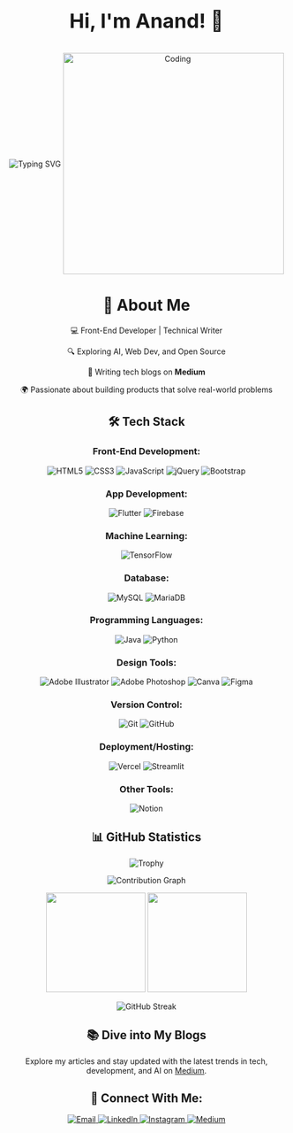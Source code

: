 <div align="center">
  <p style="font-size: 36px; font-weight: bold;">Hi, I'm Anand! 👋</p>
  <img align="center" src="https://readme-typing-svg.herokuapp.com?font=Fira+Code&weight=500&size=30&pause=1000&color=FFFFFF&center=true&vCenter=true&width=600&lines=Front-End+Developer;Tech+%26+Finance+Enthusiast" alt="Typing SVG" />
  <img align="center" alt="Coding" width="400" src="https://user-images.githubusercontent.com/74038190/229223263-cf2e4b07-2615-4f87-9c38-e37600f8381a.gif">

  <h1>🚀 About Me</h1>
  <p>💻 Front-End Developer | Technical Writer</p>
  <p>🔍 Exploring AI, Web Dev, and Open Source</p>
  <p>📖 Writing tech blogs on <strong>Medium</strong></p>
  <p>🌍 Passionate about building products that solve real-world problems</p>

  <h2>🛠️ Tech Stack</h2>

  <h3>Front-End Development:</h3>
  <p>
    <img src="https://img.shields.io/badge/html5-%23FFFFFF.svg?style=for-the-badge&logo=html5&logoColor=black" alt="HTML5"/>
    <img src="https://img.shields.io/badge/css3-%23FFFFFF.svg?style=for-the-badge&logo=css3&logoColor=black" alt="CSS3"/>
    <img src="https://img.shields.io/badge/javascript-%23FFFFFF.svg?style=for-the-badge&logo=javascript&logoColor=black" alt="JavaScript"/>
    <img src="https://img.shields.io/badge/jquery-%23FFFFFF.svg?style=for-the-badge&logo=jquery&logoColor=black" alt="jQuery"/>
    <img src="https://img.shields.io/badge/bootstrap-%23FFFFFF.svg?style=for-the-badge&logo=bootstrap&logoColor=black" alt="Bootstrap"/>
  </p>

  <h3>App Development:</h3>
  <p>
    <img src="https://img.shields.io/badge/Flutter-%23000000.svg?style=for-the-badge&logo=Flutter&logoColor=white" alt="Flutter"/>
    <img src="https://img.shields.io/badge/firebase-%23000000.svg?style=for-the-badge&logo=firebase&logoColor=white" alt="Firebase"/>
  </p>

  <h3>Machine Learning:</h3>
  <p>
    <img src="https://img.shields.io/badge/TensorFlow-%23FFFFFF.svg?style=for-the-badge&logo=TensorFlow&logoColor=black" alt="TensorFlow"/>
  </p>

  <h3>Database:</h3>
  <p>
    <img src="https://img.shields.io/badge/mysql-%23FFFFFF.svg?style=for-the-badge&logo=mysql&logoColor=black" alt="MySQL"/>
    <img src="https://img.shields.io/badge/MariaDB-%23FFFFFF.svg?style=for-the-badge&logo=mariadb&logoColor=black" alt="MariaDB"/>
  </p>

  <h3>Programming Languages:</h3>
  <p>
    <img src="https://img.shields.io/badge/java-%23FFFFFF.svg?style=for-the-badge&logo=openjdk&logoColor=black" alt="Java"/>
    <img src="https://img.shields.io/badge/python-%23FFFFFF.svg?style=for-the-badge&logo=python&logoColor=black" alt="Python"/>
  </p>

  <h3>Design Tools:</h3>
  <p>
    <img src="https://img.shields.io/badge/adobe%20illustrator-%23FFFFFF.svg?style=for-the-badge&logo=adobe%20illustrator&logoColor=black" alt="Adobe Illustrator"/>
    <img src="https://img.shields.io/badge/adobe%20photoshop-%23FFFFFF.svg?style=for-the-badge&logo=adobe%20photoshop&logoColor=black" alt="Adobe Photoshop"/>
    <img src="https://img.shields.io/badge/Canva-%23FFFFFF.svg?style=for-the-badge&logo=Canva&logoColor=black" alt="Canva"/>
    <img src="https://img.shields.io/badge/figma-%23FFFFFF.svg?style=for-the-badge&logo=figma&logoColor=black" alt="Figma"/>
  </p>

  <h3>Version Control:</h3>
  <p>
    <img src="https://img.shields.io/badge/git-%23FFFFFF.svg?style=for-the-badge&logo=git&logoColor=black" alt="Git"/>
    <img src="https://img.shields.io/badge/github-%23FFFFFF.svg?style=for-the-badge&logo=github&logoColor=black" alt="GitHub"/>
  </p>

  <h3>Deployment/Hosting:</h3>
  <p>
    <img src="https://img.shields.io/badge/vercel-%23000000.svg?style=for-the-badge&logo=vercel&logoColor=white" alt="Vercel"/>
    <img src="https://img.shields.io/badge/Streamlit-%23FFFFFF.svg?style=for-the-badge&logo=Streamlit&logoColor=black" alt="Streamlit"/>
  </p>

  <h3>Other Tools:</h3>
  <p>
    <img src="https://img.shields.io/badge/Notion-%23FFFFFF.svg?style=for-the-badge&logo=notion&logoColor=black" alt="Notion"/>
  </p>

  <h2>📊 GitHub Statistics</h2>
  
  <p align="center">
    <img src="https://github-profile-trophy.vercel.app/?username=anandsundaramoorthysa&theme=dark&no-frame=true&row=1&&margin-w=30&no-bg=true" alt="Trophy" />
  </p>

  <p align="center">
    <img src="https://github-readme-activity-graph.vercel.app/graph?username=anandsundaramoorthysa&theme=dark&hide_border=true" alt="Contribution Graph" />
  </p>

  <div align="center">
    <img height="180em" src="https://github-readme-stats.vercel.app/api?username=anandsundaramoorthysa&show_icons=true&theme=dark&include_all_commits=true&count_private=true"/>
    <img height="180em" src="https://github-readme-stats.vercel.app/api/top-langs/?username=anandsundaramoorthysa&layout=compact&langs_count=8&theme=dark"/>
  </div>

  <p align="center">
    <img src="https://github-readme-streak-stats.herokuapp.com/?user=anandsundaramoorthysa&theme=dark" alt="GitHub Streak"/>
  </p>

  <h2>📚 Dive into My Blogs</h2>
  <p>Explore my articles and stay updated with the latest trends in tech, development, and AI on <a href="https://medium.com/@anandsundaramoorthysa" target="_blank">Medium</a>.</p>

  <h2>🤝 Connect With Me:</h2>
  <p align="center">
    <a href="mailto:sanand03072005@gmail.com">
      <img src="https://img.shields.io/badge/Email-D14836?style=for-the-badge&logo=gmail&logoColor=white" alt="Email"/>
    </a>
    <a href="https://www.linkedin.com/in/anandsundaramoorthysa/">
      <img src="https://img.shields.io/badge/LinkedIn-0077B5?style=for-the-badge&logo=linkedin&logoColor=white" alt="LinkedIn"/>
    </a>
    <a href="https://www.instagram.com/anandsundaramoorthysa/">
      <img src="https://img.shields.io/badge/Instagram-DC2A46?style=for-the-badge&logo=instagram&logoColor=white" alt="Instagram"/>
    </a>
    <a href="https://medium.com/@anandsundaramoorthysa">
      <img src="https://img.shields.io/badge/Medium-000000?style=for-the-badge&logo=medium&logoColor=white" alt="Medium"/>
    </a>
  </p>
</div>
